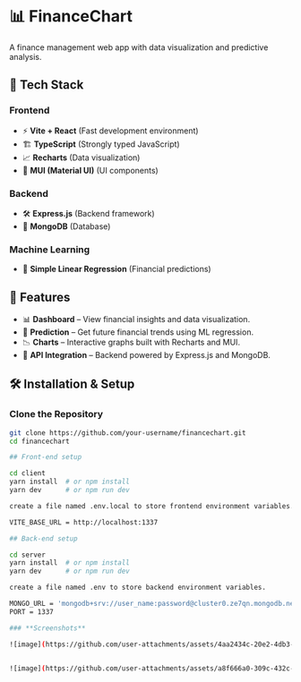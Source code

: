 # 📊 FinanceChart

A finance management web app with data visualization and predictive analysis.

## 🚀 Tech Stack

### **Frontend**
- ⚡ **Vite + React** (Fast development environment)
- 🏗 **TypeScript** (Strongly typed JavaScript)
- 📈 **Recharts** (Data visualization)
- 🎨 **MUI (Material UI)** (UI components)

### **Backend**
- 🛠 **Express.js** (Backend framework)
- 💾 **MongoDB** (Database)

### **Machine Learning**
- 🔮 **Simple Linear Regression** (Financial predictions)

## 📂 Features
- 📊 **Dashboard** – View financial insights and data visualization.
- 🔮 **Prediction** – Get future financial trends using ML regression.
- 📉 **Charts** – Interactive graphs built with Recharts and MUI.
- 🔗 **API Integration** – Backend powered by Express.js and MongoDB.

## 🛠 Installation & Setup

### **Clone the Repository**
```sh
git clone https://github.com/your-username/financechart.git
cd financechart

## Front-end setup 

cd client
yarn install  # or npm install
yarn dev      # or npm run dev

create a file named .env.local to store frontend environment variables. This file is used by Vite, and all variables must start with VITE_

VITE_BASE_URL = http://localhost:1337

## Back-end setup

cd server
yarn install  # or npm install
yarn dev      # or npm run dev

create a file named .env to store backend environment variables.

MONGO_URL = 'mongodb+srv://user_name:password@cluster0.ze7qn.mongodb.net/?retryWrites=true&w=majority&appName=Cluster0'
PORT = 1337

### **Screenshots**

![image](https://github.com/user-attachments/assets/4aa2434c-20e2-4db3-8010-637bd9740fa5)


![image](https://github.com/user-attachments/assets/a8f666a0-309c-432c-afc5-cad64fbe9c4d)
